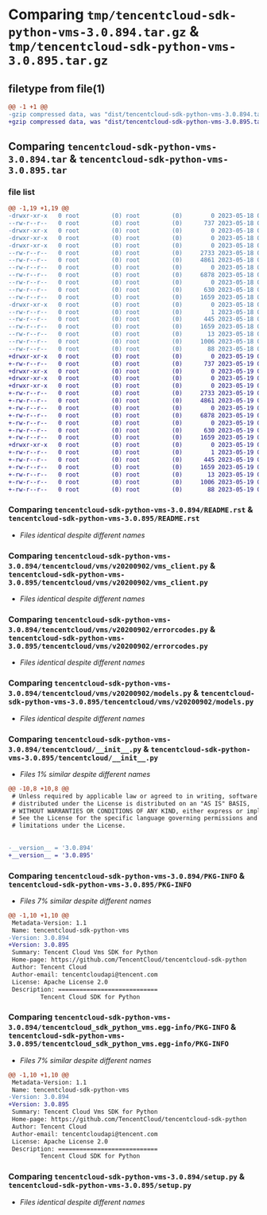 # Comparing `tmp/tencentcloud-sdk-python-vms-3.0.894.tar.gz` & `tmp/tencentcloud-sdk-python-vms-3.0.895.tar.gz`

## filetype from file(1)

```diff
@@ -1 +1 @@
-gzip compressed data, was "dist/tencentcloud-sdk-python-vms-3.0.894.tar", last modified: Thu May 18 00:41:39 2023, max compression
+gzip compressed data, was "dist/tencentcloud-sdk-python-vms-3.0.895.tar", last modified: Fri May 19 03:05:05 2023, max compression
```

## Comparing `tencentcloud-sdk-python-vms-3.0.894.tar` & `tencentcloud-sdk-python-vms-3.0.895.tar`

### file list

```diff
@@ -1,19 +1,19 @@
-drwxr-xr-x   0 root         (0) root         (0)        0 2023-05-18 00:41:39.000000 tencentcloud-sdk-python-vms-3.0.894/
--rw-r--r--   0 root         (0) root         (0)      737 2023-05-18 00:41:38.000000 tencentcloud-sdk-python-vms-3.0.894/README.rst
-drwxr-xr-x   0 root         (0) root         (0)        0 2023-05-18 00:41:39.000000 tencentcloud-sdk-python-vms-3.0.894/tencentcloud/
-drwxr-xr-x   0 root         (0) root         (0)        0 2023-05-18 00:41:39.000000 tencentcloud-sdk-python-vms-3.0.894/tencentcloud/vms/
-drwxr-xr-x   0 root         (0) root         (0)        0 2023-05-18 00:41:39.000000 tencentcloud-sdk-python-vms-3.0.894/tencentcloud/vms/v20200902/
--rw-r--r--   0 root         (0) root         (0)     2733 2023-05-18 00:41:38.000000 tencentcloud-sdk-python-vms-3.0.894/tencentcloud/vms/v20200902/vms_client.py
--rw-r--r--   0 root         (0) root         (0)     4861 2023-05-18 00:41:38.000000 tencentcloud-sdk-python-vms-3.0.894/tencentcloud/vms/v20200902/errorcodes.py
--rw-r--r--   0 root         (0) root         (0)        0 2023-05-18 00:41:38.000000 tencentcloud-sdk-python-vms-3.0.894/tencentcloud/vms/v20200902/__init__.py
--rw-r--r--   0 root         (0) root         (0)     6878 2023-05-18 00:41:38.000000 tencentcloud-sdk-python-vms-3.0.894/tencentcloud/vms/v20200902/models.py
--rw-r--r--   0 root         (0) root         (0)        0 2023-05-18 00:41:38.000000 tencentcloud-sdk-python-vms-3.0.894/tencentcloud/vms/__init__.py
--rw-r--r--   0 root         (0) root         (0)      630 2023-05-18 00:41:38.000000 tencentcloud-sdk-python-vms-3.0.894/tencentcloud/__init__.py
--rw-r--r--   0 root         (0) root         (0)     1659 2023-05-18 00:41:39.000000 tencentcloud-sdk-python-vms-3.0.894/PKG-INFO
-drwxr-xr-x   0 root         (0) root         (0)        0 2023-05-18 00:41:39.000000 tencentcloud-sdk-python-vms-3.0.894/tencentcloud_sdk_python_vms.egg-info/
--rw-r--r--   0 root         (0) root         (0)        1 2023-05-18 00:41:39.000000 tencentcloud-sdk-python-vms-3.0.894/tencentcloud_sdk_python_vms.egg-info/dependency_links.txt
--rw-r--r--   0 root         (0) root         (0)      445 2023-05-18 00:41:39.000000 tencentcloud-sdk-python-vms-3.0.894/tencentcloud_sdk_python_vms.egg-info/SOURCES.txt
--rw-r--r--   0 root         (0) root         (0)     1659 2023-05-18 00:41:39.000000 tencentcloud-sdk-python-vms-3.0.894/tencentcloud_sdk_python_vms.egg-info/PKG-INFO
--rw-r--r--   0 root         (0) root         (0)       13 2023-05-18 00:41:39.000000 tencentcloud-sdk-python-vms-3.0.894/tencentcloud_sdk_python_vms.egg-info/top_level.txt
--rw-r--r--   0 root         (0) root         (0)     1006 2023-05-18 00:41:38.000000 tencentcloud-sdk-python-vms-3.0.894/setup.py
--rw-r--r--   0 root         (0) root         (0)       88 2023-05-18 00:41:39.000000 tencentcloud-sdk-python-vms-3.0.894/setup.cfg
+drwxr-xr-x   0 root         (0) root         (0)        0 2023-05-19 03:05:05.000000 tencentcloud-sdk-python-vms-3.0.895/
+-rw-r--r--   0 root         (0) root         (0)      737 2023-05-19 03:05:05.000000 tencentcloud-sdk-python-vms-3.0.895/README.rst
+drwxr-xr-x   0 root         (0) root         (0)        0 2023-05-19 03:05:05.000000 tencentcloud-sdk-python-vms-3.0.895/tencentcloud/
+drwxr-xr-x   0 root         (0) root         (0)        0 2023-05-19 03:05:05.000000 tencentcloud-sdk-python-vms-3.0.895/tencentcloud/vms/
+drwxr-xr-x   0 root         (0) root         (0)        0 2023-05-19 03:05:05.000000 tencentcloud-sdk-python-vms-3.0.895/tencentcloud/vms/v20200902/
+-rw-r--r--   0 root         (0) root         (0)     2733 2023-05-19 03:05:05.000000 tencentcloud-sdk-python-vms-3.0.895/tencentcloud/vms/v20200902/vms_client.py
+-rw-r--r--   0 root         (0) root         (0)     4861 2023-05-19 03:05:05.000000 tencentcloud-sdk-python-vms-3.0.895/tencentcloud/vms/v20200902/errorcodes.py
+-rw-r--r--   0 root         (0) root         (0)        0 2023-05-19 03:05:05.000000 tencentcloud-sdk-python-vms-3.0.895/tencentcloud/vms/v20200902/__init__.py
+-rw-r--r--   0 root         (0) root         (0)     6878 2023-05-19 03:05:05.000000 tencentcloud-sdk-python-vms-3.0.895/tencentcloud/vms/v20200902/models.py
+-rw-r--r--   0 root         (0) root         (0)        0 2023-05-19 03:05:05.000000 tencentcloud-sdk-python-vms-3.0.895/tencentcloud/vms/__init__.py
+-rw-r--r--   0 root         (0) root         (0)      630 2023-05-19 03:05:05.000000 tencentcloud-sdk-python-vms-3.0.895/tencentcloud/__init__.py
+-rw-r--r--   0 root         (0) root         (0)     1659 2023-05-19 03:05:05.000000 tencentcloud-sdk-python-vms-3.0.895/PKG-INFO
+drwxr-xr-x   0 root         (0) root         (0)        0 2023-05-19 03:05:05.000000 tencentcloud-sdk-python-vms-3.0.895/tencentcloud_sdk_python_vms.egg-info/
+-rw-r--r--   0 root         (0) root         (0)        1 2023-05-19 03:05:05.000000 tencentcloud-sdk-python-vms-3.0.895/tencentcloud_sdk_python_vms.egg-info/dependency_links.txt
+-rw-r--r--   0 root         (0) root         (0)      445 2023-05-19 03:05:05.000000 tencentcloud-sdk-python-vms-3.0.895/tencentcloud_sdk_python_vms.egg-info/SOURCES.txt
+-rw-r--r--   0 root         (0) root         (0)     1659 2023-05-19 03:05:05.000000 tencentcloud-sdk-python-vms-3.0.895/tencentcloud_sdk_python_vms.egg-info/PKG-INFO
+-rw-r--r--   0 root         (0) root         (0)       13 2023-05-19 03:05:05.000000 tencentcloud-sdk-python-vms-3.0.895/tencentcloud_sdk_python_vms.egg-info/top_level.txt
+-rw-r--r--   0 root         (0) root         (0)     1006 2023-05-19 03:05:05.000000 tencentcloud-sdk-python-vms-3.0.895/setup.py
+-rw-r--r--   0 root         (0) root         (0)       88 2023-05-19 03:05:05.000000 tencentcloud-sdk-python-vms-3.0.895/setup.cfg
```

### Comparing `tencentcloud-sdk-python-vms-3.0.894/README.rst` & `tencentcloud-sdk-python-vms-3.0.895/README.rst`

 * *Files identical despite different names*

### Comparing `tencentcloud-sdk-python-vms-3.0.894/tencentcloud/vms/v20200902/vms_client.py` & `tencentcloud-sdk-python-vms-3.0.895/tencentcloud/vms/v20200902/vms_client.py`

 * *Files identical despite different names*

### Comparing `tencentcloud-sdk-python-vms-3.0.894/tencentcloud/vms/v20200902/errorcodes.py` & `tencentcloud-sdk-python-vms-3.0.895/tencentcloud/vms/v20200902/errorcodes.py`

 * *Files identical despite different names*

### Comparing `tencentcloud-sdk-python-vms-3.0.894/tencentcloud/vms/v20200902/models.py` & `tencentcloud-sdk-python-vms-3.0.895/tencentcloud/vms/v20200902/models.py`

 * *Files identical despite different names*

### Comparing `tencentcloud-sdk-python-vms-3.0.894/tencentcloud/__init__.py` & `tencentcloud-sdk-python-vms-3.0.895/tencentcloud/__init__.py`

 * *Files 1% similar despite different names*

```diff
@@ -10,8 +10,8 @@
 # Unless required by applicable law or agreed to in writing, software
 # distributed under the License is distributed on an "AS IS" BASIS,
 # WITHOUT WARRANTIES OR CONDITIONS OF ANY KIND, either express or implied.
 # See the License for the specific language governing permissions and
 # limitations under the License.
 
 
-__version__ = '3.0.894'
+__version__ = '3.0.895'
```

### Comparing `tencentcloud-sdk-python-vms-3.0.894/PKG-INFO` & `tencentcloud-sdk-python-vms-3.0.895/PKG-INFO`

 * *Files 7% similar despite different names*

```diff
@@ -1,10 +1,10 @@
 Metadata-Version: 1.1
 Name: tencentcloud-sdk-python-vms
-Version: 3.0.894
+Version: 3.0.895
 Summary: Tencent Cloud Vms SDK for Python
 Home-page: https://github.com/TencentCloud/tencentcloud-sdk-python
 Author: Tencent Cloud
 Author-email: tencentcloudapi@tencent.com
 License: Apache License 2.0
 Description: ============================
         Tencent Cloud SDK for Python
```

### Comparing `tencentcloud-sdk-python-vms-3.0.894/tencentcloud_sdk_python_vms.egg-info/PKG-INFO` & `tencentcloud-sdk-python-vms-3.0.895/tencentcloud_sdk_python_vms.egg-info/PKG-INFO`

 * *Files 7% similar despite different names*

```diff
@@ -1,10 +1,10 @@
 Metadata-Version: 1.1
 Name: tencentcloud-sdk-python-vms
-Version: 3.0.894
+Version: 3.0.895
 Summary: Tencent Cloud Vms SDK for Python
 Home-page: https://github.com/TencentCloud/tencentcloud-sdk-python
 Author: Tencent Cloud
 Author-email: tencentcloudapi@tencent.com
 License: Apache License 2.0
 Description: ============================
         Tencent Cloud SDK for Python
```

### Comparing `tencentcloud-sdk-python-vms-3.0.894/setup.py` & `tencentcloud-sdk-python-vms-3.0.895/setup.py`

 * *Files identical despite different names*

